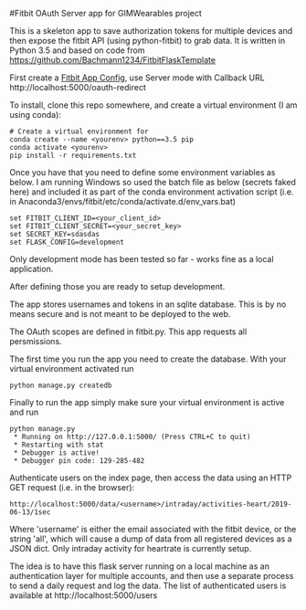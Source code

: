 #Fitbit OAuth Server app for GIMWearables project

This is a skeleton app to save authorization tokens for multiple devices and then expose the fitbit API (using python-fitbit) to grab data. 
It is written in Python 3.5 and based on code from https://github.com/Bachmann1234/FitbitFlaskTemplate

First create a [Fitbit App Config](https://dev.fitbit.com/apps/new), use Server mode with Callback URL http://localhost:5000/oauth-redirect

To install, clone this repo somewhere, and create a virtual environment (I am using conda):
```
# Create a virtual environment for 
conda create --name <yourenv> python==3.5 pip
conda activate <yourenv>
pip install -r requirements.txt
```

Once you have that you need to define some environment variables as below. I am running Windows so used the batch file as below (secrets faked here) and included it as part of the conda environment activation script (i.e. in Anaconda3/envs/fitbit/etc/conda/activate.d/env_vars.bat)

```
set FITBIT_CLIENT_ID=<your_client_id>
set FITBIT_CLIENT_SECRET=<your_secret_key>
set SECRET_KEY=sdasdas
set FLASK_CONFIG=development
```

Only development mode has been tested so far - works fine as a local application. 

After defining those you are ready to setup development.

The app stores usernames and tokens in an sqlite database. This is by no means secure and is not meant to be deployed to the web.

The OAuth scopes are defined in fitbit.py. This app requests all persmissions.

The first time you run the app you need to create the database. With your virtual environment activated run
```
python manage.py createdb
```

Finally to run the app simply make sure your virtual environment is active and run

```
python manage.py
 * Running on http://127.0.0.1:5000/ (Press CTRL+C to quit)
 * Restarting with stat
 * Debugger is active!
 * Debugger pin code: 129-285-482
```

Authenticate users on the index page, then access the data using an HTTP GET request (i.e. in the browser):
```
http://localhost:5000/data/<username>/intraday/activities-heart/2019-06-13/1sec
```
Where 'username' is either the email associated with the fitbit device, or the string 'all', which will cause a dump of data from all registered devices as a JSON dict. Only intraday activity for heartrate is currently setup.

The idea is to have this flask server running on a local machine as an authentication layer for multiple accounts, and then use a separate process to send a daily request and log the data. The list of authenticated users is available at http://localhost:5000/users
